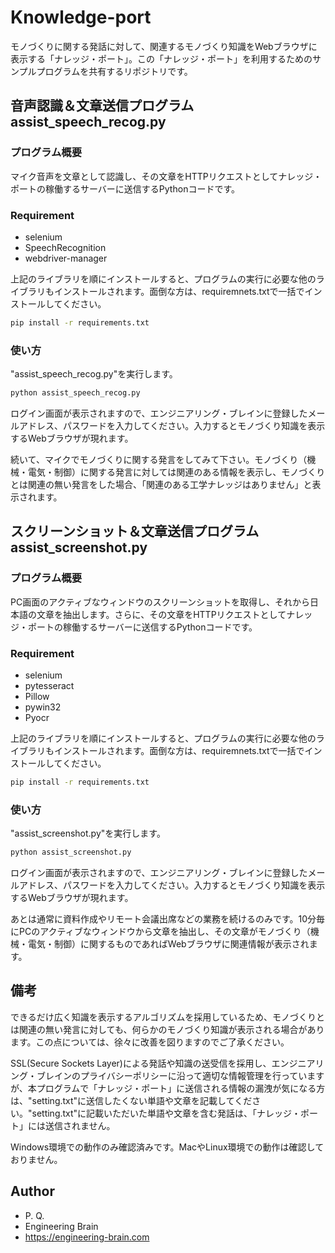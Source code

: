 # Knowledge-port
モノづくりに関する発話に対して、関連するモノづくり知識をWebブラウザに表示する「ナレッジ・ポート」。この「ナレッジ・ポート」を利用するためのサンプルプログラムを共有するリポジトリです。
## 音声認識＆文章送信プログラム assist_speech_recog.py
### プログラム概要
マイク音声を文章として認識し、その文章をHTTPリクエストとしてナレッジ・ポートの稼働するサーバーに送信するPythonコードです。
### Requirement
* selenium
* SpeechRecognition
* webdriver-manager

上記のライブラリを順にインストールすると、プログラムの実行に必要な他のライブラリもインストールされます。面倒な方は、requiremnets.txtで一括でインストールしてください。

```bash
pip install -r requirements.txt
```
### 使い方
"assist_speech_recog.py"を実行します。
```bash
python assist_speech_recog.py
```
ログイン画面が表示されますので、エンジニアリング・ブレインに登録したメールアドレス、パスワードを入力してください。入力するとモノづくり知識を表示するWebブラウザが現れます。

続いて、マイクでモノづくりに関する発言をしてみて下さい。モノづくり（機械・電気・制御）に関する発言に対しては関連のある情報を表示し、モノづくりとは関連の無い発言をした場合、「関連のある工学ナレッジはありません」と表示されます。
## スクリーンショット＆文章送信プログラム assist_screenshot.py
### プログラム概要
PC画面のアクティブなウィンドウのスクリーンショットを取得し、それから日本語の文章を抽出します。さらに、その文章をHTTPリクエストとしてナレッジ・ポートの稼働するサーバーに送信するPythonコードです。
### Requirement
* selenium
* pytesseract
* Pillow
* pywin32
* Pyocr

上記のライブラリを順にインストールすると、プログラムの実行に必要な他のライブラリもインストールされます。面倒な方は、requiremnets.txtで一括でインストールしてください。

```bash
pip install -r requirements.txt
```
### 使い方
"assist_screenshot.py"を実行します。
```bash
python assist_screenshot.py
```
ログイン画面が表示されますので、エンジニアリング・ブレインに登録したメールアドレス、パスワードを入力してください。入力するとモノづくり知識を表示するWebブラウザが現れます。

あとは通常に資料作成やリモート会議出席などの業務を続けるのみです。10分毎にPCのアクティブなウィンドウから文章を抽出し、その文章がモノづくり（機械・電気・制御）に関するものであればWebブラウザに関連情報が表示されます。

## 備考
できるだけ広く知識を表示するアルゴリズムを採用しているため、モノづくりとは関連の無い発言に対しても、何らかのモノづくり知識が表示される場合があります。この点については、徐々に改善を図りますのでご了承ください。

SSL(Secure Sockets Layer)による発話や知識の送受信を採用し、エンジニアリング・ブレインのプライバシーポリシーに沿って適切な情報管理を行っていますが、本プログラムで「ナレッジ・ポート」に送信される情報の漏洩が気になる方は、"setting.txt"に送信したくない単語や文章を記載してください。"setting.txt"に記載いただいた単語や文章を含む発話は、「ナレッジ・ポート」には送信されません。

Windows環境での動作のみ確認済みです。MacやLinux環境での動作は確認しておりません。
## Author
* P. Q.
* Engineering Brain
* https://engineering-brain.com
